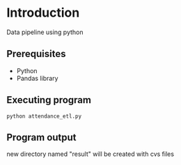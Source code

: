 # Introduction

Data pipeline using python

## Prerequisites
* Python 
* Pandas library

## Executing program
```
python attendance_etl.py
```
## Program output
new directory named "result" will be created with cvs files

